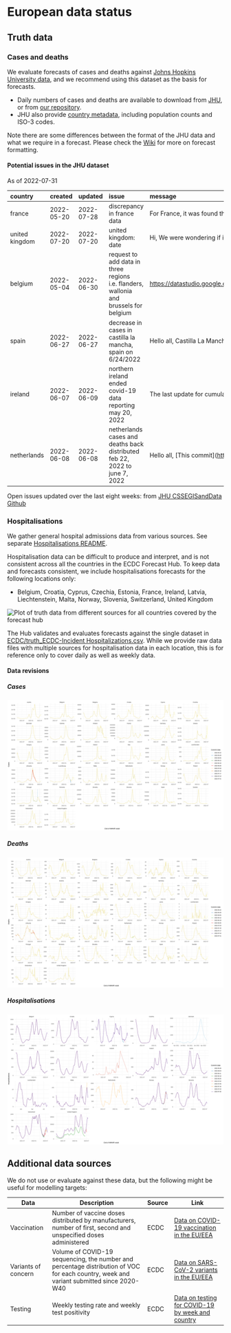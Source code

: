 European data status
================

## Truth data

### Cases and deaths

We evaluate forecasts of cases and deaths against [Johns Hopkins
University data](https://github.com/CSSEGISandData/COVID-19), and we
recommend using this dataset as the basis for forecasts.

-   Daily numbers of cases and deaths are available to download from
    [JHU](https://github.com/CSSEGISandData/COVID-19/tree/master/csse_covid_19_data/csse_covid_19_time_series),
    or from [our
    repository](https://github.com/epiforecasts/covid19-forecast-hub-europe/data-truth).
-   JHU also provide [country
    metadata](https://github.com/CSSEGISandData/COVID-19/blob/master/csse_covid_19_data/UID_ISO_FIPS_LookUp_Table.csv),
    including population counts and ISO-3 codes.

Note there are some differences between the format of the JHU data and
what we require in a forecast. Please check the
[Wiki](https://github.com/epiforecasts/covid19-forecast-hub-europe/wiki/Targets-and-horizons#truth-data)
for more on forecast formatting.

#### Potential issues in the JHU dataset

As of 2022-07-31

| country        | created    | updated    | issue                                                                                 | message                                                | url                                                      |
|:---------------|:-----------|:-----------|:--------------------------------------------------------------------------------------|:-------------------------------------------------------|:---------------------------------------------------------|
| france         | 2022-05-20 | 2022-07-28 | discrepancy in france data                                                            | For France, it was found that the number of New ca…    | <https://github.com/CSSEGISandData/COVID-19/issues/5746> |
| united kingdom | 2022-07-20 | 2022-07-20 | united kingdom: date                                                                  | Hi, We were wondering if it is in your plans to us…    | <https://github.com/CSSEGISandData/COVID-19/issues/5904> |
| belgium        | 2022-05-04 | 2022-06-30 | request to add data in three regions i.e. flanders, wallonia and brussels for belgium | <https://datastudio.google.com/c/embed/u/0/reportin>…  | <https://github.com/CSSEGISandData/COVID-19/issues/5704> |
| spain          | 2022-06-27 | 2022-06-27 | decrease in cases in castilla la mancha, spain on 6/24/2022                           | Hello all, Castilla La Mancha, Spain had a decrea…     | <https://github.com/CSSEGISandData/COVID-19/issues/5845> |
| ireland        | 2022-06-07 | 2022-06-09 | northern ireland ended covid-19 data reporting may 20, 2022                           | The last update for cumulative cases and deaths fo…    | <https://github.com/CSSEGISandData/COVID-19/issues/5795> |
| netherlands    | 2022-06-08 | 2022-06-08 | netherlands cases and deaths back distributed feb 22, 2022 to june 7, 2022            | Hello all, \[This commit\](<https://github.com/CSSEG>… | <https://github.com/CSSEGISandData/COVID-19/issues/5800> |

Open issues updated over the last eight weeks: from [JHU CSSEGISandData
Github](https://github.com/CSSEGISandData/COVID-19/)

### Hospitalisations

We gather general hospital admissions data from various sources. See
separate [Hospitalisations
README](https://github.com/epiforecasts/covid19-forecast-hub-europe/tree/main/code/auto_download/hospitalisations#readme).

Hospitalisation data can be difficult to produce and interpret, and is
not consistent across all the countries in the ECDC Forecast Hub. To
keep data and forecasts consistent, we include hospitalisations
forecasts for the following locations only:

-   Belgium, Croatia, Cyprus, Czechia, Estonia, France, Ireland, Latvia,
    Liechtenstein, Malta, Norway, Slovenia, Switzerland, United Kingdom

![Plot of truth data from different sources for all countries covered by
the forecast hub](plots/hospitalisations.svg)

The Hub validates and evaluates forecasts against the single dataset in
[ECDC/truth_ECDC-Incident
Hospitalizations.csv](ECDC/truth_ECDC-Incident%20Hospitalizations.csv).
While we provide raw data files with multiple sources for
hospitalisation data in each location, this is for reference only to
cover daily as well as weekly data.

#### Data revisions

##### Cases

![Plot of revisions in case data](plots/revisions-Cases.svg)

##### Deaths

![Plot of revisions in case data](plots/revisions-Deaths.svg)

##### Hospitalisations

![Plot of revisions in case data](plots/revisions-Hospitalizations.svg)

## Additional data sources

We do not use or evaluate against these data, but the following might be
useful for modelling targets:

| Data                | Description                                                                                                                              | Source | Link                                                                                                                            |
|---------------------|------------------------------------------------------------------------------------------------------------------------------------------|--------|---------------------------------------------------------------------------------------------------------------------------------|
| Vaccination         | Number of vaccine doses distributed by manufacturers, number of first, second and unspecified doses administered                         | ECDC   | [Data on COVID-19 vaccination in the EU/EEA](https://www.ecdc.europa.eu/en/publications-data/data-covid-19-vaccination-eu-eea)  |
| Variants of concern | Volume of COVID-19 sequencing, the number and percentage distribution of VOC for each country, week and variant submitted since 2020-W40 | ECDC   | [Data on SARS-CoV-2 variants in the EU/EEA](https://www.ecdc.europa.eu/en/publications-data/data-virus-variants-covid-19-eueea) |
| Testing             | Weekly testing rate and weekly test positivity                                                                                           | ECDC   | [Data on testing for COVID-19 by week and country](https://www.ecdc.europa.eu/en/publications-data/covid-19-testing)            |
